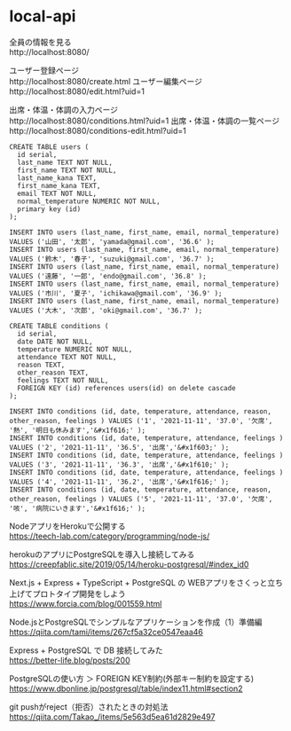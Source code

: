 # local-api
全員の情報を見る<br>
http://localhost:8080/

ユーザー登録ページ<br>
http://localhost:8080/create.html
ユーザー編集ページ<br>
http://localhost:8080/edit.html?uid=1


出席・体温・体調の入力ページ<br>
http://localhost:8080/conditions.html?uid=1
出席・体温・体調の一覧ページ<br>
http://localhost:8080/conditions-edit.html?uid=1

```
CREATE TABLE users (
  id serial,
  last_name TEXT NOT NULL,
  first_name TEXT NOT NULL,
  last_name_kana TEXT,
  first_name_kana TEXT,
  email TEXT NOT NULL,
  normal_temperature NUMERIC NOT NULL,
  primary key (id)
);
```

```
INSERT INTO users (last_name, first_name, email, normal_temperature) VALUES ('山田', '太郎', 'yamada@gmail.com', '36.6' );
INSERT INTO users (last_name, first_name, email, normal_temperature) VALUES ('鈴木', '春子', 'suzuki@gmail.com', '36.7' );
INSERT INTO users (last_name, first_name, email, normal_temperature) VALUES ('遠藤', '一郎', 'endo@gmail.com', '36.8' );
INSERT INTO users (last_name, first_name, email, normal_temperature) VALUES ('市川', '夏子', 'ichikawa@gmail.com', '36.9' );
INSERT INTO users (last_name, first_name, email, normal_temperature) VALUES ('大木', '次郎', 'oki@gmail.com', '36.7' );
```

```
CREATE TABLE conditions (
  id serial,
  date DATE NOT NULL,
  temperature NUMERIC NOT NULL,
  attendance TEXT NOT NULL,
  reason TEXT,
  other_reason TEXT,
  feelings TEXT NOT NULL,
  FOREIGN KEY (id) references users(id) on delete cascade
);
```


```
INSERT INTO conditions (id, date, temperature, attendance, reason, other_reason, feelings ) VALUES ('1', '2021-11-11', '37.0', '欠席', '熱', '明日も休みます','&#x1f616;' );
INSERT INTO conditions (id, date, temperature, attendance, feelings ) VALUES ('2', '2021-11-11', '36.5', '出席','&#x1f603;' );
INSERT INTO conditions (id, date, temperature, attendance, feelings ) VALUES ('3', '2021-11-11', '36.3', '出席','&#x1f610;' );
INSERT INTO conditions (id, date, temperature, attendance, feelings ) VALUES ('4', '2021-11-11', '36.2', '出席','&#x1f616;' );
INSERT INTO conditions (id, date, temperature, attendance, reason, other_reason, feelings ) VALUES ('5', '2021-11-11', '37.0', '欠席', '咳', '病院にいきます','&#x1f616;' );
```

NodeアプリをHerokuで公開する<br>
https://teech-lab.com/category/programming/node-js/

herokuのアプリにPostgreSQLを導入し接続してみる<br>
https://creepfablic.site/2019/05/14/heroku-postgresql/#index_id0


Next.js + Express + TypeScript + PostgreSQL の WEBアプリをさくっと立ち上げてプロトタイプ開発をしよう<br>
https://www.forcia.com/blog/001559.html

Node.jsとPostgreSQLでシンプルなアプリケーションを作成（1）準備編<br>
https://qiita.com/tami/items/267cf5a32ce0547eaa46

Express + PostgreSQL で DB 接続してみた<br>
https://better-life.blog/posts/200

PostgreSQLの使い方 ＞ FOREIGN KEY制約(外部キー制約を設定する)<br>
https://www.dbonline.jp/postgresql/table/index11.html#section2

git pushがreject（拒否）されたときの対処法<br>
https://qiita.com/Takao_/items/5e563d5ea61d2829e497
